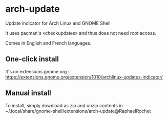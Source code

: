 # arch-update
Update indicator for Arch Linux and GNOME Shell

It uses pacman's «checkupdates» and thus does not need root access.

Comes in English and French languages.

## One-click install
It's on extensions.gnome.org :
https://extensions.gnome.org/extension/1010/archlinux-updates-indicator/

## Manual install
To install, simply download as zip and unzip contents in ~/.local/share/gnome-shell/extensions/arch-update@RaphaelRochet
